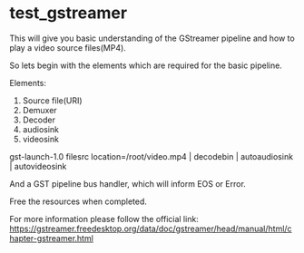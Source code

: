# test_gstreamer

This will give you basic understanding of the GStreamer pipeline and how to play a video source files(MP4).

So lets begin with the elements which are required for the basic pipeline.

Elements:
1. Source file(URI)
2. Demuxer
3. Decoder
4. audiosink
5. videosink

gst-launch-1.0 filesrc location=/root/video.mp4 | decodebin | autoaudiosink 
															| autovideosink

And a GST pipeline bus handler, which will inform EOS or Error.

Free the resources when completed.

For more information please follow the official link: https://gstreamer.freedesktop.org/data/doc/gstreamer/head/manual/html/chapter-gstreamer.html




